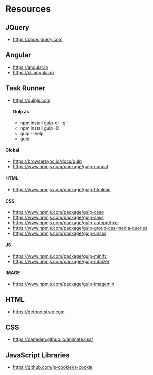 # Resources

## JQuery
- https://code.jquery.com 

## Angular
- https://angular.io
- https://cli.angular.io 

## Task Runner
- https://gulpjs.com 
  #### Gulp Js
  - npm install gulp-cli -g
  - npm install gulp -D
  - gulp --help
  - gulp

#### Global
- https://browsersync.io/docs/gulp
- https://www.npmjs.com/package/gulp-concat

#### HTML
- https://www.npmjs.com/package/gulp-htmlmin

#### CSS
- https://www.npmjs.com/package/gulp-csso
- https://www.npmjs.com/package/gulp-sass
- https://www.npmjs.com/package/gulp-autoprefixer
- https://www.npmjs.com/package/gulp-group-css-media-queries
- https://www.npmjs.com/package/gulp-uncss

#### JS
- https://www.npmjs.com/package/gulp-minify
- https://www.npmjs.com/package/gulp-cdnizer

#### IMAGE
- https://www.npmjs.com/package/gulp-imagemin

## HTML
- https://getbootstrap.com 
## CSS
- https://daneden.github.io/animate.css/
## JavaScript Libraries
- https://github.com/js-cookie/js-cookie
